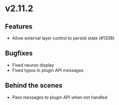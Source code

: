 # v2.11.2

## Features

- Allow external layer control to persist state (#1338)


## Bugfixes

- Fixed neuron display
- Fixed typos in plugin API messages

## Behind the scenes

- Pass messages to plugin API when not handled